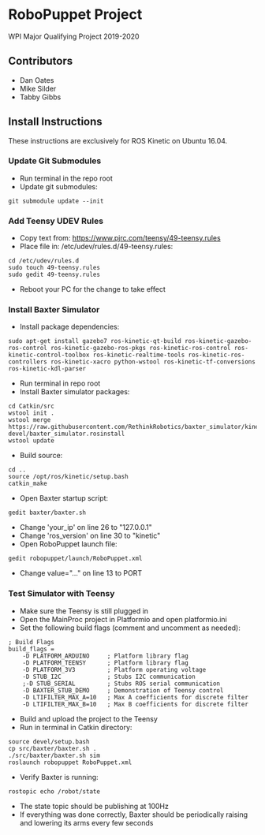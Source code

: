 # RoboPuppet Project
WPI Major Qualifying Project 2019-2020

## Contributors
- Dan Oates
- Mike Silder
- Tabby Gibbs

## Install Instructions
These instructions are exclusively for ROS Kinetic on Ubuntu 16.04.

### Update Git Submodules
- Run terminal in the repo root
- Update git submodules:
```
git submodule update --init
```

### Add Teensy UDEV Rules
- Copy text from: https://www.pjrc.com/teensy/49-teensy.rules
- Place file in: /etc/udev/rules.d/49-teensy.rules:
```
cd /etc/udev/rules.d
sudo touch 49-teensy.rules
sudo gedit 49-teensy.rules
```
- Reboot your PC for the change to take effect

### Install Baxter Simulator
- Install package dependencies:
```
sudo apt-get install gazebo7 ros-kinetic-qt-build ros-kinetic-gazebo-ros-control ros-kinetic-gazebo-ros-pkgs ros-kinetic-ros-control ros-kinetic-control-toolbox ros-kinetic-realtime-tools ros-kinetic-ros-controllers ros-kinetic-xacro python-wstool ros-kinetic-tf-conversions ros-kinetic-kdl-parser
```
- Run terminal in repo root
- Install Baxter simulator packages:
```
cd Catkin/src
wstool init .
wstool merge https://raw.githubusercontent.com/RethinkRobotics/baxter_simulator/kinetic-devel/baxter_simulator.rosinstall
wstool update
```
- Build source:
```
cd ..
source /opt/ros/kinetic/setup.bash
catkin_make
```
- Open Baxter startup script:
```
gedit baxter/baxter.sh
```
- Change 'your_ip' on line 26 to "127.0.0.1"
- Change 'ros_version' on line 30 to "kinetic"
- Open RoboPuppet launch file:
```
gedit robopuppet/launch/RoboPuppet.xml
```
- Change value="..." on line 13 to PORT

### Test Simulator with Teensy
- Make sure the Teensy is still plugged in
- Open the MainProc project in Platformio and open platformio.ini
- Set the following build flags (comment and uncomment as needed):
```
; Build Flags
build_flags =
	-D PLATFORM_ARDUINO		; Platform library flag
	-D PLATFORM_TEENSY		; Platform library flag
	-D PLATFORM_3V3			; Platform operating voltage
	-D STUB_I2C				; Stubs I2C communication
	;-D STUB_SERIAL			; Stubs ROS serial communication
	-D BAXTER_STUB_DEMO		; Demonstration of Teensy control
	-D LTIFILTER_MAX_A=10	; Max A coefficients for discrete filter
	-D LTIFILTER_MAX_B=10	; Max B coefficients for discrete filter
```
- Build and upload the project to the Teensy
- Run in terminal in Catkin directory:
```
source devel/setup.bash
cp src/baxter/baxter.sh .
./src/baxter/baxter.sh sim
roslaunch robopuppet RoboPuppet.xml
```
- Verify Baxter is running:
```
rostopic echo /robot/state
```
- The state topic should be publishing at 100Hz
- If everything was done correctly, Baxter should be periodically raising and lowering its arms every few seconds
